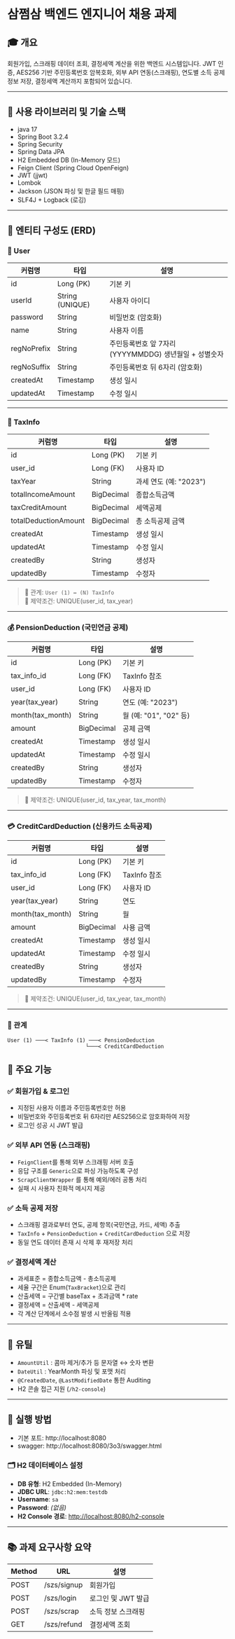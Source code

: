 # 삼쩜삼 백엔드 엔지니어 채용 과제 

## 🎓 개요
회원가입, 스크래핑 데이터 조회, 결정세액 계산을 위한 백엔드 시스템입니다. JWT 인증, AES256 기반 주민등록번호 암복호화, 외부 API 연동(스크래핑), 연도별 소득 공제 정보 저장, 결정세액 계산까지 포함되어 있습니다.

---

## 🔨 사용 라이브러리 및 기술 스택
- java 17
- Spring Boot 3.2.4
- Spring Security
- Spring Data JPA
- H2 Embedded DB (In-Memory 모드)
- Feign Client (Spring Cloud OpenFeign)
- JWT (jjwt)
- Lombok
- Jackson (JSON 파싱 및 한글 필드 매핑)
- SLF4J + Logback (로깅)

---

## 📃️ 엔티티 구성도 (ERD)

### 🧑‍ User

| 커럼명        | 타입           | 설명                                  |
|---------------|----------------|-------------------------------------|
| id            | Long (PK)      | 기본 키                                |
| userId        | String (UNIQUE)| 사용자 아이디                             |
| password      | String         | 비밀번호 (암호화)                          |
| name          | String         | 사용자 이름                              |
| regNoPrefix   | String         | 주민등록번호 앞 7자리(YYYYMMDDG) 생년월일 + 성별숫자 |
| regNoSuffix   | String         | 주민등록번호 뒤 6자리 (암호화)                  |
| createdAt     | Timestamp      | 생성 일시                               |
| updatedAt     | Timestamp      | 수정 일시                               |

---

### 📄 TaxInfo

| 커럼명             | 타입           | 설명                |
|--------------------|----------------|-------------------|
| id                 | Long (PK)      | 기본 키              |
| user_id            | Long (FK)      | 사용자 ID            |
| taxYear            | String         | 과세 연도 (예: "2023") |
| totalIncomeAmount  | BigDecimal     | 종합소득금액            |
| taxCreditAmount    | BigDecimal     | 세액공제              |
| totalDeductionAmount| BigDecimal    | 총 소득공제 금액         |
| createdAt          | Timestamp      | 생성 일시             |
| updatedAt          | Timestamp      | 수정 일시             |
| createdBy        | String     | 생성자               |
| updatedBy        | Timestamp  | 수정자               |


> 🔗 관계: `User (1) ↔ (N) TaxInfo`<br>
> 🔐 제약조건: UNIQUE(user_id, tax_year)

---

### 💰 PensionDeduction (국민연금 공제)

| 커럼명              | 타입         | 설명                  |
|------------------|------------|---------------------|
| id               | Long (PK)  | 기본 키                |
| tax_info_id      | Long (FK)  | TaxInfo 참조          |
| user_id          | Long (FK)  | 사용자 ID              |
| year(tax_year)   | String     | 연도 (예: "2023")      |
| month(tax_month) | String     | 월 (예: "01", "02" 등) |
| amount           | BigDecimal | 공제 금액               |
| createdAt        | Timestamp  | 생성 일시               |
| updatedAt        | Timestamp  | 수정 일시               |
| createdBy        | String     | 생성자                 |
| updatedBy        | Timestamp  | 수정자                 |

> 🔐 제약조건: UNIQUE(user_id, tax_year, tax_month)

---

### 💳 CreditCardDeduction (신용카드 소득공제)

| 커럼명              | 타입        | 설명                                    |
|------------------|-------------|-----------------------------------------|
| id               | Long (PK)   | 기본 키                                 |
| tax_info_id      | Long (FK)   | TaxInfo 참조                            |
| user_id          | Long (FK)   | 사용자 ID                               |
| year(tax_year)   | String      | 연도                                    |
| month(tax_month) | String      | 월                                      |
| amount           | BigDecimal  | 사용 금액                               |
| createdAt        | Timestamp   | 생성 일시                               |
| updatedAt        | Timestamp   | 수정 일시                               |
| createdBy        | String     | 생성자                 |
| updatedBy        | Timestamp  | 수정자                 |


> 🔐 제약조건: UNIQUE(user_id, tax_year, tax_month)

---

### 🔁 관계

```
User (1) ───< TaxInfo (1) ───< PensionDeduction
                         └───< CreditCardDeduction
```

## 📌 주요 기능

### ✅ 회원가입 & 로그인
- 지정된 사용자 이름과 주민등록번호만 허용
- 비밀번호와 주민등록번호 뒤 6자리만 AES256으로 암호화하여 저장
- 로그인 성공 시 JWT 발급

### ✅ 외부 API 연동 (스크래핑)
- `FeignClient`를 통해 외부 스크래핑 서버 호출
- 응답 구조를 `Generic`으로 파싱 가능하도록 구성
- `ScrapClientWrapper` 를 통해 예외/에러 공통 처리
- 실패 시 사용자 친화적 메시지 제공

### ✅ 소득 공제 저장
- 스크래핑 결과로부터 연도, 공제 항목(국민연금, 카드, 세액) 추출
- `TaxInfo` + `PensionDeduction` + `CreditCardDeduction` 으로 저장
- 동일 연도 데이터 존재 시 삭제 후 재저장 처리

### ✅ 결정세액 계산
- 과세표준 = 종합소득금액 - 총소득공제
- 세율 구간은 Enum(`TaxBracket`)으로 관리
- 산출세액 = 구간별 baseTax + 초과금액 * rate
- 결정세액 = 산출세액 - 세액공제
- 각 계산 단계에서 소수점 발생 시 반올림 적용

---

## 🧪 유틸
- `AmountUtil` : 콤마 제거/추가 등 문자열 ↔ 숫자 변환
- `DateUtil` : YearMonth 파싱 및 포맷 처리
- `@CreatedDate`, `@LastModifiedDate` 통한 Auditing
- H2 콘솔 접근 지원 (`/h2-console`)

---

## 🚀 실행 방법

- 기본 포트: http://localhost:8080
- swagger: http://localhost:8080/3o3/swagger.html

### 🗂 H2 데이터베이스 설정

- **DB 유형**: H2 Embedded (In-Memory)
- **JDBC URL**: `jdbc:h2:mem:testdb`
- **Username**: `sa`
- **Password**: *(없음)*
- **H2 Console 경로**: [http://localhost:8080/h2-console](http://localhost:8080/h2-console)

---

## 📚 과제 요구사항 요약
| Method | URL            | 설명                     |
|--------|----------------|--------------------------|
| POST   | /szs/signup    | 회원가입                |
| POST   | /szs/login     | 로그인 및 JWT 발급       |
| POST   | /szs/scrap     | 소득 정보 스크래핑       |
| GET    | /szs/refund    | 결정세액 조회            |


